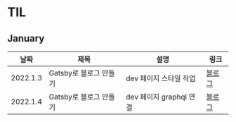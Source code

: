 # TIL

## January

| 날짜     | 제목                   | 설명                    | 링크                                        |
| -------- | ---------------------- | ----------------------- | ------------------------------------------- |
| 2022.1.3 | Gatsby로 블로그 만들기 | dev 페이지 스타일 작업  | [블로그](https://jeonghyeblog.gatsbyjs.io/) |
| 2022.1.4 | Gatsby로 블로그 만들기 | dev 페이지 graphql 연결 | [블로그](https://jeonghyeblog.gatsbyjs.io/) |
